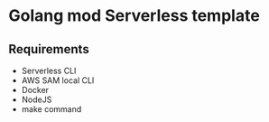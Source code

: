 # Golang mod Serverless template

## Requirements

* Serverless CLI
* AWS SAM local CLI
* Docker
* NodeJS
* make command